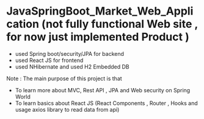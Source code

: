 # JavaSpringBoot_Market_Web_Application (not fully functional Web site , for now just implemented Product ) 

- used Spring boot/security/JPA for backend
- used React JS for frontend
- used NHibernate and used H2 Embedded DB


Note : The main purpose of this project is that 
  - To learn more about MVC, Rest API , JPA and Web security on Spring World
  - To learn basics about React JS (React Components , Router , Hooks and usage axios library to read data from api)
